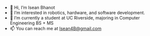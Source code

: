 - 👋 Hi, I’m Isean Bhanot
- 👀 I’m interested in robotics, hardware, and software development. 
- 🌱 I’m currently a student at UC Riverside, majoring in Computer Engineering BS + MS
- 📫 You can reach me at Isean4B@gmail.com

